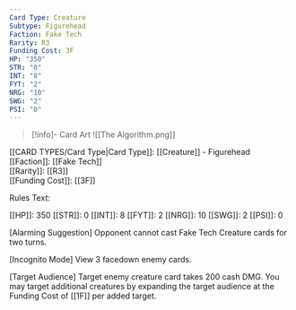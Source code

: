 ```yaml
---
Card Type: Creature
Subtype: Figurehead
Faction: Fake Tech
Rarity: R3
Funding Cost: 3F
HP: "350"
STR: "0"
INT: "8"
FYT: "2"
NRG: "10"
SWG: "2"
PSI: "0"
---
```

> [!info]- Card Art
> ![[The Algorithm.png]]

[[CARD TYPES/Card Type|Card Type]]: [[Creature]] - Figurehead  
[[Faction]]: [[Fake Tech]]  
[[Rarity]]: [[R3]]  
[[Funding Cost]]: [[3F]]  

Rules Text:  

[[HP]]: 350 [[STR]]: 0 [[INT]]: 8 [[FYT]]: 2 [[NRG]]: 10 [[SWG]]: 2 [[PSI]]: 0  

[Alarming Suggestion] Opponent cannot cast Fake Tech Creature cards for two turns.  

[Incognito Mode] View 3 facedown enemy cards.  

[Target Audience] Target enemy creature card takes 200 cash DMG. You may target additional creatures by expanding the target audience at the Funding Cost of [[1F]] per added target.  